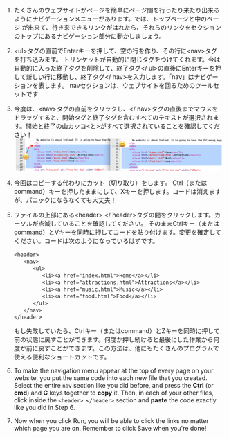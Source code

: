 1. たくさんのウェブサイトがページを簡単にページ間を行ったり来たり出来るようにナビゲーションメニューがあります。では、トップページと中のページ が出来て、行き来できるリンクがはれたら、それらのリンクをセクションのトップにあるナビゲーション部分に動かしましょう。　
2. &lt;ul&gt;タグの直前でEnterキーを押して、空の行を作り、その行に&lt;nav&gt;タグを打ち込みます。 トリンケットが自動的に閉じタグをつけてくれます。今は自動的に入った終了タグを削除して、終了タグ&lt;/ ul&gt;の直後にEnterキーを押して新しい行に移動し、終了タグ&lt;/ nav&gt;を入力します。「nav」はナビゲーションを表します。 navセクションは、ウェブサイトを回るためのツールセットです
3. 今度は、&lt;nav&gt;タグの直前をクリックし、&lt;/ nav&gt;タグの直後までマウスをドラッグすると、開始タグと終了タグを含むすべてのテキストが選択されます。開始と終了の山カッコ&lt;と&gt;がすべて選択されていることを確認してください！![](assets/SelectTextYayWhoops.png)
4. 今回はコピーする代わりにカット（切り取り）をします。 Ctrl（またはcommand）キーを押したままにして、Xキーを押します。コードは消えますが、パニックにならなくても大丈夫！

5. ファイルの上部にある&lt;header&gt; &lt;/ header&gt;タグの間をクリックします。カーソルが点滅していることを確認してください。 そのままCtrlキー（またはcommand）とVキーを同時に押してコードを貼り付けます。変更を確定してください。コードは次のようになっているはずです。

   ```
   <header>
      <nav>
         <ul>
            <li><a href="index.html">Home</a></li>
            <li><a href="attractions.html">Attractions</a></li>
            <li><a href="music.html">Music</a></li>
            <li><a href="food.html">Food</a></li>
         </ul>
      </nav>
   </header>
   ```

   もし失敗していたら、Ctrlキー（またはcommand）とZキーを同時に押して前の状態に戻すことができます。何度か押し続けると最後にした作業から何度か前に戻すことができます。この方法は、他にもたくさんのプログラムで使える便利なショートカットです。

6. To make the navigation menu appear at the top of every page on your website, you put the same code into each new file that you created. Select the entire `nav` section like you did before, and press the **Ctrl** \(or **cmd**\) and **C** keys together to **copy** it. Then, in each of your other files, click inside the `<header> </header>` section and **paste** the code exactly like you did in Step 6.

7. Now when you click Run, you will be able to click the links no matter which page you are on. Remember to  click Save when you're done!



